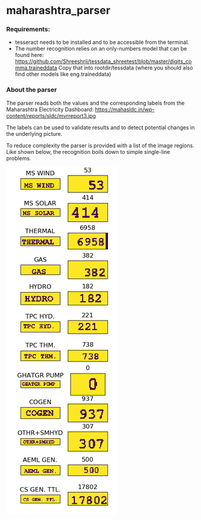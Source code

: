 # maharashtra_parser

### Requirements:
- tesseract needs to be installed and to be accessible from the terminal.
- The number recognition relies on an only-numbers model that can be found here: https://github.com/Shreeshrii/tessdata_shreetest/blob/master/digits_comma.traineddata Copy that into rootdir/tessdata (where you should also find other models like eng.traineddata)




### About the parser
The parser reads both the values and the corresponding labels from the Maharashtra Electricity Dashboard: https://mahasldc.in/wp-content/reports/sldc/mvrreport3.jpg

The labels can be used to validate results and to detect potential changes in the underlying picture.

To reduce complexity the parser is provided with a list of the image regions. Like shown below, the recognition boils down to simple single-line problems.  

![alt text](https://github.com/GitMatze/maharashtra_parser/blob/master/2020-02-22T17%2000.png)

